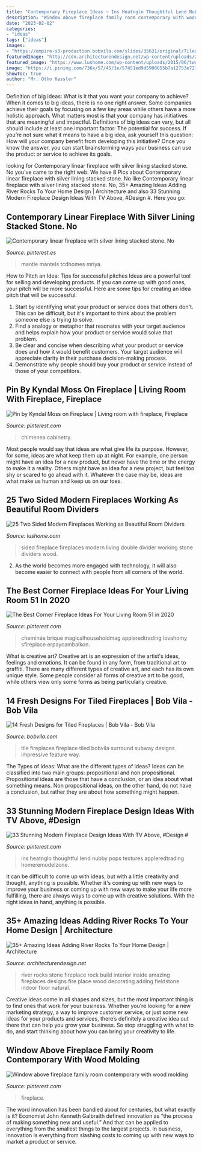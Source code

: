 ```yaml
---
title: "Contemporary Fireplace Ideas ~ Ins Heatnglo Thoughtful Lend Nubby Pops Textures Appleredtrading Homeremodelzone"
description: "Window above fireplace family room contemporary with wood molding"
date: "2023-02-02"
categories:
- "ideas"
tags: ["ideas"]
images:
- "https://empire-s3-production.bobvila.com/slides/35631/original/Tiled_Fireplaces_NavySubwayTile_Fireclay.jpeg?1580133737"
featuredImage: "http://cdn.architecturendesign.net/wp-content/uploads/2015/06/AD-Add-River-Rocks-To-Home-30.jpg"
featured_image: "https://www.lushome.com/wp-content/uploads/2015/06/two-sided-fireplaces-modern-interior-design-ideas-10.jpg"
image: "https://i.pinimg.com/736x/57/45/1e/57451ed9d5908655b7a12753e721337b--contemporary-fireplaces-contemporary-living-rooms.jpg"
ShowToc: true
author: "Mr. Otho Kessler"
---
```



Definition of big ideas: What is it that you want your company to achieve?
When it comes to big ideas, there is no one right answer. Some companies achieve their goals by focusing on a few key areas while others have a more holistic approach. What matters most is that your company has initiatives that are meaningful and impactful. Definitions of big ideas can vary, but all should include at least one important factor: The potential for success. 
If you’re not sure what it means to have a big idea, ask yourself this question: How will your company benefit from developing this initiative? Once you know the answer, you can start brainstorming ways your business can use the product or service to achieve its goals.

	

		
looking for Contemporary linear fireplace with silver lining stacked stone. No you've came to the right web. We have 8 Pics about Contemporary linear fireplace with silver lining stacked stone. No like Contemporary linear fireplace with silver lining stacked stone. No, 35+ Amazing Ideas Adding River Rocks To Your Home Design | Architecture and also 33 Stunning Modern Fireplace Design Ideas With TV Above, #Design #. Here you go:
		
    
## Contemporary Linear Fireplace With Silver Lining Stacked Stone. No

<img loading=lazy src="https://i.pinimg.com/736x/8d/a1/36/8da136667edc836fe43422ea7086d0e7.jpg" onerror="this.onerror=null;this.src='https://tse3.mm.bing.net/th?id=OIP.ECuRkZyhDfEWYJo5rbnmXwHaJ3&amp;pid=15.1';" alt="Contemporary linear fireplace with silver lining stacked stone. No">

_Source: pinterest.es_

>mantle mantels tcdhomes mriya. 

	

How to Pitch an Idea: Tips for successful pitches
Ideas are a powerful tool for selling and developing products. If you can come up with good ones, your pitch will be more successful. Here are some tips for creating an idea pitch that will be successful:
1. Start by identifying what your product or service does that others don't. This can be difficult, but it's important to think about the problem someone else is trying to solve.
2. Find a analogy or metaphor that resonates with your target audience and helps explain how your product or service would solve that problem.
3. Be clear and concise when describing what your product or service does and how it would benefit customers. Your target audience will appreciate clarity in their purchase decision-making process.
4. Demonstrate why people should buy your product or service instead of those of your competitors.

    
## Pin By Kyndal Moss On Fireplace | Living Room With Fireplace, Fireplace

<img loading=lazy src="https://i.pinimg.com/736x/57/45/1e/57451ed9d5908655b7a12753e721337b--contemporary-fireplaces-contemporary-living-rooms.jpg" onerror="this.onerror=null;this.src='https://tse1.mm.bing.net/th?id=OIP.nlXCQt6pZw707z-Hi0lgBQDNEs&amp;pid=15.1';" alt="Pin by Kyndal Moss on Fireplace | Living room with fireplace, Fireplace">

_Source: pinterest.com_

>chimenea cabinetry. 

	

Most people would say that ideas are what give life its purpose. However, for some, ideas are what keep them up at night. For example, one person might have an idea for a new product, but never have the time or the energy to make it a reality. Others might have an idea for a new project, but feel too shy or scared to go ahead with it. Whatever the case may be, ideas are what make us human and keep us on our toes.

    
## 25 Two Sided Modern Fireplaces Working As Beautiful Room Dividers

<img loading=lazy src="https://www.lushome.com/wp-content/uploads/2015/06/two-sided-fireplaces-modern-interior-design-ideas-10.jpg" onerror="this.onerror=null;this.src='https://tse1.mm.bing.net/th?id=OIP.lnL-Tth08MD0XJW7-OZy-wHaJ3&amp;pid=15.1';" alt="25 Two Sided Modern Fireplaces Working as Beautiful Room Dividers">

_Source: lushome.com_

>sided fireplace fireplaces modern living double divider working stone dividers wood. 

	

2. As the world becomes more engaged with technology, it will also become easier to connect with people from all corners of the world. 

    
## The Best Corner Fireplace Ideas For Your Living Room 51 In 2020

<img loading=lazy src="https://i.pinimg.com/736x/5f/ca/d6/5fcad6a8216998bdcc16b711c9f72c7f.jpg" onerror="this.onerror=null;this.src='https://tse1.mm.bing.net/th?id=OIP.0UDWrcLBJLxBCVfNHJjKzAHaJ3&amp;pid=15.1';" alt="The Best Corner Fireplace Ideas For Your Living Room 51 in 2020">

_Source: pinterest.com_

>cheminée brique magicalhouseholdmag appleredtrading lovahomy sfireplace erpaycambalkon. 

	

What is creative art?
Creative art is an expression of the artist's ideas, feelings and emotions. It can be found in any form, from traditional art to graffiti. There are many different types of creative art, and each has its own unique style. Some people consider all forms of creative art to be good, while others view only some forms as being particularly creative.

    
## 14 Fresh Designs For Tiled Fireplaces | Bob Vila - Bob Vila

<img loading=lazy src="https://empire-s3-production.bobvila.com/slides/35631/original/Tiled_Fireplaces_NavySubwayTile_Fireclay.jpeg?1580133737" onerror="this.onerror=null;this.src='https://tse1.mm.bing.net/th?id=OIP.BLwriqadujW9EblQqbnYkgHaJ4&amp;pid=15.1';" alt="14 Fresh Designs for Tiled Fireplaces | Bob Vila - Bob Vila">

_Source: bobvila.com_

>tile fireplaces fireplace tiled bobvila surround subway designs impressive feature way. 

	

The Types of Ideas: What are the different types of ideas?
Ideas can be classified into two main groups: propositional and non propositional. Propositional ideas are those that have a conclusion, or an idea about what something means. Non propositional ideas, on the other hand, do not have a conclusion, but rather they are about how something might happen.

    
## 33 Stunning Modern Fireplace Design Ideas With TV Above, #Design #

<img loading=lazy src="https://i.pinimg.com/736x/7e/17/8f/7e178fbc97c92edf0723fe1399f47397.jpg" onerror="this.onerror=null;this.src='https://tse3.mm.bing.net/th?id=OIP.ymeYTdsU-hm3_mP_EGhWEwHaLH&amp;pid=15.1';" alt="33 Stunning Modern Fireplace Design Ideas With TV Above, #Design #">

_Source: pinterest.com_

>ins heatnglo thoughtful lend nubby pops textures appleredtrading homeremodelzone. 

	

It can be difficult to come up with ideas, but with a little creativity and thought, anything is possible. Whether it's coming up with new ways to improve your business or coming up with new ways to make your life more fulfilling, there are always ways to come up with creative solutions. With the right ideas in hand, anything is possible.

    
## 35+ Amazing Ideas Adding River Rocks To Your Home Design | Architecture

<img loading=lazy src="http://cdn.architecturendesign.net/wp-content/uploads/2015/06/AD-Add-River-Rocks-To-Home-30.jpg" onerror="this.onerror=null;this.src='https://tse4.mm.bing.net/th?id=OIP.pLuKwivftG_mIP4sa6nEaAHaGh&amp;pid=15.1';" alt="35+ Amazing Ideas Adding River Rocks To Your Home Design | Architecture">

_Source: architecturendesign.net_

>river rocks stone fireplace rock build interior inside amazing fireplaces designs fire place wood decorating adding fieldstone indoor floor natural. 

	

Creative ideas come in all shapes and sizes, but the most important thing is to find ones that work for your business. Whether you’re looking for a new marketing strategy, a way to improve customer service, or just some new ideas for your products and services, there’s definitely a creative idea out there that can help you grow your business. So stop struggling with what to do, and start thinking about how you can bring your creativity to life.

    
## Window Above Fireplace Family Room Contemporary With Wood Molding

<img loading=lazy src="https://i.pinimg.com/736x/51/81/dc/5181dc12b7e8b4b603b96516199cb3c8.jpg" onerror="this.onerror=null;this.src='https://tse1.mm.bing.net/th?id=OIP.70MKbBv7XCTgdOAls0RWCAHaLH&amp;pid=15.1';" alt="Window above fireplace family room contemporary with wood molding">

_Source: pinterest.com_

>fireplace. 

	

The word innovation has been bandied about for centuries, but what exactly is it? Economist John Kenneth Galbraith defined innovation as “the process of making something new and useful.” And that can be applied to everything from the smallest things to the largest projects. In business, innovation is everything from slashing costs to coming up with new ways to market a product or service.

